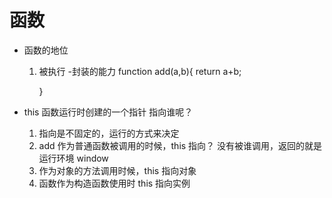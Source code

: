 #  函数

- 函数的地位
    1. 被执行
        -封装的能力
         function add(a,b){
            return a+b;

         }

- this
     函数运行时创建的一个指针   指向谁呢？
     1. 指向是不固定的，运行的方式来决定
     2. add 作为普通函数被调用的时候，this 指向？
         没有被谁调用，返回的就是 运行环境
         window
     3. 作为对象的方法调用时候，this 指向对象
     4. 函数作为构造函数使用时  this 指向实例
     
           
